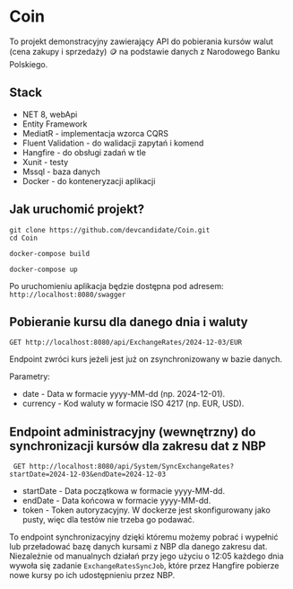 # Coin
To projekt demonstracyjny zawierający API do pobierania kursów walut (cena zakupy i sprzedaży) 🪙 na podstawie danych z Narodowego Banku Polskiego. <br />

## Stack
* NET 8, webApi
* Entity Framework
* MediatR - implementacja wzorca CQRS
* Fluent Validation - do walidacji zapytań i komend
* Hangfire - do obsługi zadań w tle
* Xunit - testy
* Mssql - baza danych
* Docker - do konteneryzacji aplikacji

## Jak uruchomić projekt?

```
git clone https://github.com/devcandidate/Coin.git
cd Coin
```

```
docker-compose build
```

```
docker-compose up
```

Po uruchomieniu aplikacja będzie dostępna pod adresem: ```http://localhost:8080/swagger```

## Pobieranie kursu dla danego dnia i waluty
```GET http://localhost:8080/api/ExchangeRates/2024-12-03/EUR```

Endpoint zwróci kurs jeżeli jest już on zsynchronizowany w bazie danych.

Parametry:

* date - Data w formacie yyyy-MM-dd (np. 2024-12-01).
* currency - Kod waluty w formacie ISO 4217 (np. EUR, USD).

## Endpoint administracyjny (wewnętrzny) do synchronizacji kursów dla zakresu dat z NBP
``` GET http://localhost:8080/api/System/SyncExchangeRates?startDate=2024-12-03&endDate=2024-12-03```

* startDate - Data początkowa w formacie yyyy-MM-dd.
* endDate - Data końcowa w formacie yyyy-MM-dd.
* token - Token autoryzacyjny. W dockerze jest skonfigurowany jako pusty, więc dla testów nie trzeba go podawać.


To endpoint synchronizacyjny dzięki któremu możemy pobrać i wypełnić lub przeładować bazę danych kursami z NBP dla danego zakresu dat.
Niezależnie od manualnych działań przy jego użyciu o 12:05 każdego dnia wywoła się zadanie ```ExchangeRatesSyncJob```, które przez Hangfire pobierze nowe kursy po ich udostępnieniu przez NBP.
